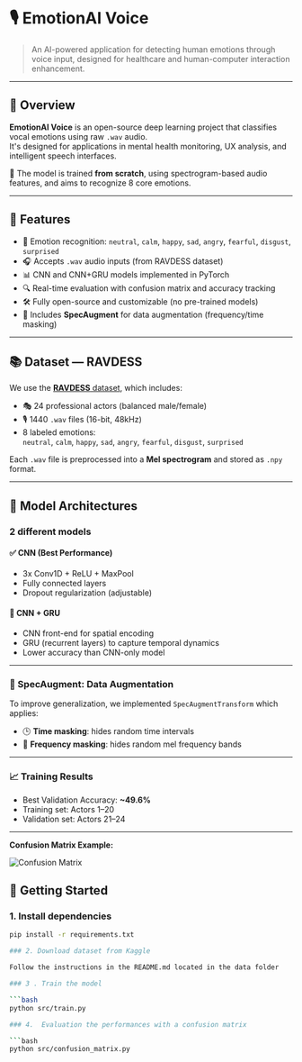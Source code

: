 # 🎙️ EmotionAI Voice

> An AI-powered application for detecting human emotions through voice input, designed for healthcare and human-computer interaction enhancement.

---

## 📌 Overview

**EmotionAI Voice** is an open-source deep learning project that classifies vocal emotions using raw `.wav` audio.  
It's designed for applications in mental health monitoring, UX analysis, and intelligent speech interfaces.

🔬 The model is trained **from scratch**, using spectrogram-based audio features, and aims to recognize 8 core emotions.

---

## 🎯 Features

- 🧠 Emotion recognition: `neutral`, `calm`, `happy`, `sad`, `angry`, `fearful`, `disgust`, `surprised`
- 🎧 Accepts `.wav` audio inputs (from RAVDESS dataset)
- 📊 CNN and CNN+GRU models implemented in PyTorch
- 🔍 Real-time evaluation with confusion matrix and accuracy tracking
- 🛠️ Fully open-source and customizable (no pre-trained models)
- 🧪 Includes **SpecAugment** for data augmentation (frequency/time masking)

---

## 📚 Dataset — RAVDESS

We use the [**RAVDESS** dataset](https://zenodo.org/record/1188976), which includes:

- 🎭 24 professional actors (balanced male/female)
- 🎙️ 1440 `.wav` files (16-bit, 48kHz)
- 8 labeled emotions:  
  `neutral`, `calm`, `happy`, `sad`, `angry`, `fearful`, `disgust`, `surprised`

Each `.wav` file is preprocessed into a **Mel spectrogram** and stored as `.npy` format.

---

## 🧠 Model Architectures

### 2 different models
#### ✅ CNN (Best Performance)
- 3x Conv1D + ReLU + MaxPool
- Fully connected layers
- Dropout regularization (adjustable)

#### 🔁 CNN + GRU
- CNN front-end for spatial encoding
- GRU (recurrent layers) to capture temporal dynamics
- Lower accuracy than CNN-only model

---

### 🧪 SpecAugment: Data Augmentation

To improve generalization, we implemented `SpecAugmentTransform` which applies:

- 🕒 **Time masking**: hides random time intervals
- 📡 **Frequency masking**: hides random mel frequency bands

---

### 📈 Training Results

- Best Validation Accuracy: **~49.6%**
- Training set: Actors 1–20
- Validation set: Actors 21–24

---

**Confusion Matrix Example:**

![Confusion Matrix](./confusion_matrix.png)

## 🚀 Getting Started

### 1. Install dependencies

```bash
pip install -r requirements.txt

### 2. Download dataset from Kaggle

Follow the instructions in the README.md located in the data folder

### 3 . Train the model

```bash
python src/train.py

### 4.  Evaluation the performances with a confusion matrix

```bash
python src/confusion_matrix.py


